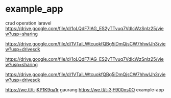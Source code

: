 # example_app 
crud operation laravel
https://drive.google.com/file/d/1oLQdF7lAG_ES2yTTvuq7VdlcWzSnlz25/view?usp=sharing

https://drive.google.com/file/d/1VTaiLWtcuokfQBg5iDmQjsCW7hhwIJh3/view?usp=drivesdk

 https://drive.google.com/file/d/1oLQdF7lAG_ES2yTTvuq7VdlcWzSnlz25/view?usp=sharing

https://drive.google.com/file/d/1VTaiLWtcuokfQBg5iDmQjsCW7hhwIJh3/view?usp=drivesdk

https://we.tl/t-jKP1K9qa1r   gaurang
https://we.tl/t-3jF900ns0O example-app
